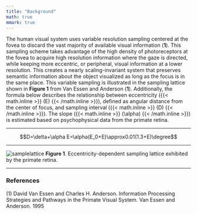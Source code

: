 ```yaml
---
title: "Background"
math: true
mmark: true
---
```


The human visual system uses variable resolution sampling centered at the fovea to discard the vast majority of available visual information (**1**). This sampling scheme takes advantage of the high density of photoreceptors at the fovea to acquire high resolution information where the gaze is directed, while keeping more eccentric, or peripheral, visual information at a lower resolution. This creates a nearly scaling-invariant system that preserves semantic information about the object visualized as long as the focus is in the same place.
This variable sampling is illustrated in the sampling lattice shown in **Figure 1** from Van Essen and Anderson (**1**). Additionally, the formula below describes the relationship between eccentricity ({{< math.inline >}} \(E\) {{< /math.inline >}}), defined as angular distance from the center of focus, and sampling interval ({{< math.inline >}} \(D\) {{< /math.inline >}}). The slope ({{< math.inline >}} \(\alpha\) {{< /math.inline >}}) is estimated based on psychophysical data from the primate retina.

---

$$D=\delta+\alpha E=\alpha(E_0+E)\approx0.01(1.3+E)\degree$$

---

![samplelattice]
**Figure 1**. Eccentricity-dependent sampling lattice exhibited by the primate retina.

---

### References

(1) David Van Essen and Charles H. Anderson. Information Processing Strategies and Pathways in the Primate Visual System. Van Essen and Anderson. 1995


<!-- Links -->
[samplelattice]: /materials/sampling_lattice.png "Sampling Lattice"
